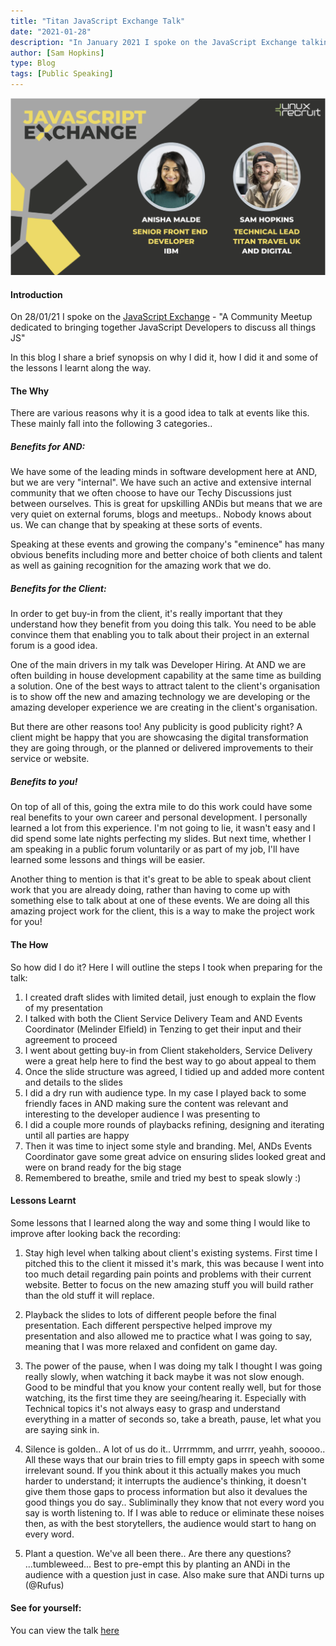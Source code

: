 ```yaml
---
title: "Titan JavaScript Exchange Talk"
date: "2021-01-28"
description: "In January 2021 I spoke on the JavaScript Exchange talking about our plans for the new Titan Travel website. In this blog I share a brief synopsis on why I did it, how I did it and some of the lessons I learnt along the way"
author: [Sam Hopkins]
type: Blog
tags: [Public Speaking]
---
```


![JSX Poster](./jsx_poster.png)

#### Introduction
On 28/01/21 I spoke on the [JavaScript Exchange](https://www.linkedin.com/company/javascript-exchange/) - "A Community Meetup dedicated to bringing together JavaScript Developers to discuss all things JS"

In this blog I share a brief synopsis on why I did it, how I did it and some of the lessons I learnt along the way. 
#### The Why
There are various reasons why it is a good idea to talk at events like this. These mainly fall into the following 3 categories..

##### Benefits for AND:
We have some of the leading minds in software development here at AND, but we are very "internal". We have such an active and extensive internal community that we often choose to have our Techy Discussions just between ourselves. This is great for upskilling ANDis but means that we are very quiet on external forums, blogs and meetups.. Nobody knows about us. We can change that by speaking at these sorts of events.

Speaking at these events and growing the company's "eminence" has many obvious benefits including more and better choice of both clients and talent as well as gaining recognition for the amazing work that we do. 

##### Benefits for the Client:
In order to get buy-in from the client, it's really important that they understand how they benefit from you doing this talk. You need to be able convince them that enabling you to talk about their project in an external forum is a good idea.

One of the main drivers in my talk was Developer Hiring. At AND we are often building in house development capability at the same time as building a solution. One of the best ways to attract talent to the client's organisation is to show off the new and amazing technology we are developing or the amazing developer experience we are creating in the client's organisation.

But there are other reasons too! Any publicity is good publicity right? A client might be happy that you are showcasing the digital transformation they are going through, or the planned or delivered improvements to their service or website.

##### Benefits to you!
On top of all of this, going the extra mile to do this work could have some real benefits to your own career and personal development. I personally learned a lot from this experience. I'm not going to lie, it wasn't easy and I did spend some late nights perfecting my slides. But next time, whether I am speaking in a public forum voluntarily or as part of my job, I'll have learned some lessons and things will be easier.

Another thing to mention is that it's great to be able to speak about client work that you are already doing, rather than having to come up with something else to talk about at one of these events. We are doing all this amazing project work for the client, this is a way to make the project work for you!

#### The How
So how did I do it? Here I will outline the steps I took when preparing for the talk:

1. I created draft slides with limited detail, just enough to explain the flow of my presentation
1. I talked with both the Client Service Delivery Team and AND Events Coordinator (Melinder Elfield) in Tenzing to get their input and their agreement to proceed
1. I went about getting buy-in from Client stakeholders, Service Delivery were a great help here to find the best way to go about appeal to them
1. Once the slide structure was agreed, I tidied up and added more content and details to the slides
1. I did a dry run with audience type. In my case I played back to some friendly faces in AND making sure the content was relevant and interesting to the developer audience I was presenting to
1. I did a couple more rounds of playbacks refining, designing and iterating until all parties are happy
1. Then it was time to inject some style and branding. Mel, ANDs Events Coordinator gave some great advice on ensuring slides looked great and were on brand ready for the big stage
1. Remembered to breathe, smile and tried my best to speak slowly :) 

#### Lessons Learnt
Some lessons that I learned along the way and some thing I would like to improve after looking back the recording:

1. Stay high level when talking about client's existing systems. First time I pitched this to the client it missed it's mark, this was because I went into too much detail regarding pain points and problems with their current website. Better to focus on the new amazing stuff you will build rather than the old stuff it will replace.

1. Playback the slides to lots of different people before the final presentation. Each different perspective helped improve my presentation and also allowed me to practice what I was going to say, meaning that I was more relaxed and confident on game day.

1. The power of the pause, when I was doing my talk I thought I was going really slowly, when watching it back maybe it was not slow enough. Good to be mindful that you know your content really well, but for those watching, its the first time they are seeing/hearing it. Especially with Technical topics it's not always easy to grasp and understand everything in a matter of seconds so, take a breath, pause, let what you are saying sink in.

1. Silence is golden.. A lot of us do it.. Urrrmmm, and urrrr, yeahh, sooooo.. All these ways that our brain tries to fill empty gaps in speech with some irrelevant sound. If you think about it this actually makes you much harder to understand; it interrupts the audience's thinking, it doesn't give them those gaps to process information but also it devalues the good things you do say.. Subliminally they know that not every word you say is worth listening to. If I was able to reduce or eliminate these noises then, as with the best storytellers, the audience would start to hang on every word. 

1. Plant a question. We've all been there.. Are there any questions? ...tumbleweed... Best to pre-empt this by planting an ANDi in the audience with a question just in case. Also make sure that ANDi turns up (@Rufus)

#### See for yourself:

You can view the talk [here](https://www.linuxrecruit.co.uk/blog?title=JSX%20January%20feat%20IBM%20%26%20AND%20Digital&id=163)